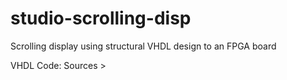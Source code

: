 # studio-scrolling-disp
Scrolling display using structural VHDL design to an FPGA board


VHDL Code: Sources > 
